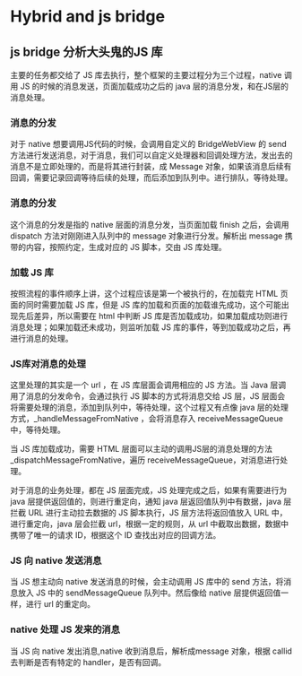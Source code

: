 # Hybrid and js bridge

## js bridge 分析大头鬼的JS 库

主要的任务都交给了 JS 库去执行，整个框架的主要过程分为三个过程，native 调用 JS 的时候的消息发送，页面加载成功之后的 java 层的消息分发，和在JS层的消息处理。

### 消息的分发

对于 native 想要调用JS代码的时候，会调用自定义的 BridgeWebView 的 send 方法进行发送消息，对于消息，我们可以自定义处理器和回调处理方法，发出去的消息不是立即处理的，而是将其进行封装，成 Message 对象，如果该消息后续有回调，需要记录回调等待后续的处理，而后添加到队列中。进行排队，等待处理。

### 消息的分发

这个消息的分发是指的 native 层面的消息分发，当页面加载 finish 之后，会调用 dispatch 方法对刚刚进入队列中的 message 对象进行分发。解析出 message 携带的内容，按照约定，生成对应的 JS 脚本，交由 JS 库处理。

### 加载 JS 库

按照流程的事件顺序上讲，这个过程应该是第一个被执行的，在加载完 HTML 页面的同时需要加载 JS 库，但是 JS 库的加载和页面的加载谁先成功，这个可能出现先后差异，所以需要在 html 中判断 JS 库是否加载成功，如果加载成功则进行消息处理；如果加载还未成功，则监听加载 JS 库的事件，等到加载成功之后，再进行消息的处理。


### JS库对消息的处理

这里处理的其实是一个 url ，在 JS 库层面会调用相应的 JS 方法。当 Java 层调用了消息的分发命令，会通过执行 JS 脚本的方式将消息交给 JS 层，JS 层面会将需要处理的消息，添加到队列中，等待处理，这个过程又有点像 java 层的处理方式，_handleMessageFromNative ，会将消息存入 receiveMessageQueue 中，等待处理。

当 JS 库加载成功，需要 HTML 层面可以主动的调用JS层的消息处理的方法 _dispatchMessageFromNative，遍历 receiveMessageQueue，对消息进行处理。

对于消息的业务处理，都在 JS 层面完成，JS 处理完成之后，如果有需要进行为 java 层提供返回值的，则进行重定向，通知 java 层返回值队列中有数据，java 层拦截 URL 进行主动拉去数据的 JS 脚本执行，JS 层方法将返回值放入 URL 中，进行重定向，java 层会拦截 url，根据一定的规则，从 url 中截取出数据，数据中携带了唯一的请求 ID，根据这个 ID 查找出对应的回调方法。


### JS 向 native 发送消息

当 JS 想主动向 native 发送消息的时候，会主动调用 JS 库中的 send 方法，将消息放入 JS 中的 sendMessageQueue 队列中。然后像给 native 层提供返回值一样，进行 url 的重定向。


### native 处理 JS 发来的消息

当 JS 向 native 发出消息,native 收到消息后，解析成message 对象，根据 callid 去判断是否有特定的 handler，是否有回调。






